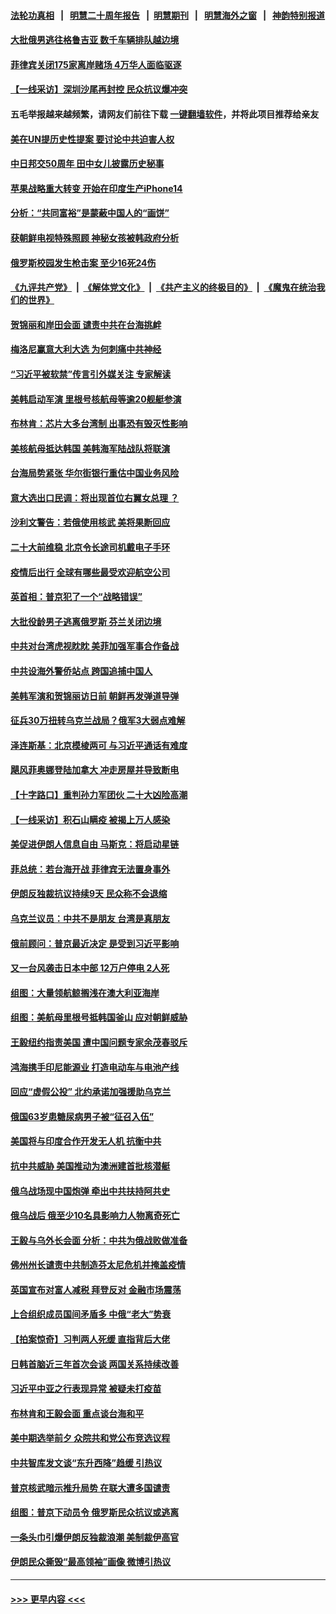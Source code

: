 #### [法轮功真相](https://github.com/gfw-breaker/truth/blob/master/README.md?t=0) &nbsp;&nbsp;|&nbsp;&nbsp; [明慧二十周年报告](https://github.com/gfw-breaker/mh-reports/blob/master/README.md?t=0) &nbsp;&nbsp;|&nbsp;&nbsp;[明慧期刊](https://github.com/gfw-breaker/mh-qikan) &nbsp;&nbsp;|&nbsp;&nbsp; [明慧海外之窗](https://github.com/gfw-breaker/mh-news/blob/master/README.md?t=0) &nbsp;&nbsp;|&nbsp;&nbsp; [神韵特别报道](https://github.com/gfw-breaker/mh-news/blob/master/shenyun.md?t=0)
#### [大批俄男逃往格鲁吉亚 数千车辆排队越边境](../pages/nsc418/n13833228.md?t=09271001) 
#### [菲律宾关闭175家离岸赌场 4万华人面临驱逐](../pages/nsc418/n13833169.md?t=09271001) 
#### [【一线采访】深圳沙尾再封控 民众抗议爆冲突](../pages/nsc418/n13833087.md?t=09271001) 
#### 五毛举报越来越频繁，请网友们前往下载 [一键翻墙软件](https://github.com/gfw-breaker/ssr-accounts)，并将此项目推荐给亲友
#### [美在UN提历史性提案 要讨论中共迫害人权](../pages/nsc418/n13833221.md?t=09271001) 
#### [中日邦交50周年 田中女儿披露历史秘事](../pages/nsc418/n13833154.md?t=09271001) 
#### [苹果战略重大转变 开始在印度生产iPhone14](../pages/nsc418/n13833044.md?t=09271001) 
#### [分析：“共同富裕”是蒙蔽中国人的“画饼”](../pages/nsc418/n13832903.md?t=09271001) 
#### [获朝鲜电视特殊照顾 神秘女孩被韩政府分析](../pages/nsc418/n13833076.md?t=09271001) 
#### [俄罗斯校园发生枪击案 至少16死24伤](../pages/nsc418/n13832974.md?t=09271001) 
#### [《九评共产党》](https://github.com/begood0513/9ping.md/blob/master/README.md) &nbsp;|&nbsp; [《解体党文化》](../../../../jtdwh.md/blob/master/README.md)  &nbsp;|&nbsp; [《共产主义的终极目的》](../../../../gczydzjmd.md/blob/master/README.md) &nbsp;|&nbsp; [《魔鬼在统治我们的世界》](../../../../mgztzwmdsj.md/blob/master/README.md) 
#### [贺锦丽和岸田会面 谴责中共在台海挑衅](../pages/nsc418/n13833009.md?t=09271001) 
#### [梅洛尼赢意大利大选 为何刺痛中共神经](../pages/nsc418/n13833003.md?t=09271001) 
#### [“习近平被软禁”传言引外媒关注 专家解读](../pages/nsc418/n13832922.md?t=09271001) 
#### [美韩启动军演 里根号核航母等逾20舰艇参演](../pages/nsc418/n13832913.md?t=09271001) 
#### [布林肯：芯片大多台湾制 出事恐有毁灭性影响](../pages/nsc418/n13832891.md?t=09271001) 
#### [美核航母抵达韩国 美韩海军陆战队将联演](../pages/nsc418/n13832816.md?t=09271001) 
#### [台海局势紧张 华尔街银行重估中国业务风险](../pages/nsc418/n13832677.md?t=09271001) 
#### [意大选出口民调：将出现首位右翼女总理 ？](../pages/nsc418/n13832555.md?t=09271001) 
#### [沙利文警告：若俄使用核武 美将果断回应](../pages/nsc418/n13832473.md?t=09271001) 
#### [二十大前维稳 北京令长途司机戴电子手环](../pages/nsc418/n13832464.md?t=09271001) 
#### [疫情后出行 全球有哪些最受欢迎航空公司](../pages/nsc418/n13832465.md?t=09271001) 
#### [英首相：普京犯了一个“战略错误”](../pages/nsc418/n13832466.md?t=09271001) 
#### [大批役龄男子逃离俄罗斯 芬兰关闭边境](../pages/nsc418/n13832194.md?t=09271001) 
#### [中共对台湾虎视眈眈 美菲加强军事合作备战](../pages/nsc418/n13832254.md?t=09271001) 
#### [中共设海外警侨站点 跨国追捕中国人](../pages/nsc418/n13831540.md?t=09271001) 
#### [美韩军演和贺锦丽访日前 朝鲜再发弹道导弹](../pages/nsc418/n13832388.md?t=09271001) 
#### [征兵30万扭转乌克兰战局？俄军3大弱点难解](../pages/nsc418/n13832204.md?t=09271001) 
#### [泽连斯基：北京模棱两可 与习近平通话有难度](../pages/nsc418/n13832192.md?t=09271001) 
#### [飓风菲奥娜登陆加拿大 冲走房屋并导致断电](../pages/nsc418/n13832183.md?t=09271001) 
#### [【十字路口】重判孙力军团伙 二十大凶险高潮](../pages/nsc418/n13832025.md?t=09271001) 
#### [【一线采访】积石山瞒疫 被揭上万人感染](../pages/nsc418/n13831910.md?t=09271001) 
#### [美促进伊朗人信息自由 马斯克：将启动星链](../pages/nsc418/n13832084.md?t=09271001) 
#### [菲总统：若台海开战 菲律宾无法置身事外](../pages/nsc418/n13832077.md?t=09271001) 
#### [伊朗反独裁抗议持续9天 民众称不会退缩](../pages/nsc418/n13832040.md?t=09271001) 
#### [乌克兰议员：中共不是朋友 台湾是真朋友](../pages/nsc418/n13832039.md?t=09271001) 
#### [俄前顾问：普京最近决定 是受到习近平影响](../pages/nsc418/n13832024.md?t=09271001) 
#### [又一台风袭击日本中部 12万户停电 2人死](../pages/nsc418/n13831988.md?t=09271001) 
#### [组图：大量领航鲸搁浅在澳大利亚海岸](../pages/nsc418/n13831887.md?t=09271001) 
#### [组图：美航母里根号抵韩国釜山 应对朝鲜威胁](../pages/nsc418/n13831923.md?t=09271001) 
#### [王毅纽约指责美国 遭中国问题专家余茂春驳斥](../pages/nsc418/n13831846.md?t=09271001) 
#### [鸿海携手印尼能源业 打造电动车与电池产线](../pages/nsc418/n13831878.md?t=09271001) 
#### [回应“虚假公投” 北约承诺加强援助乌克兰](../pages/nsc418/n13831783.md?t=09271001) 
#### [俄国63岁患糖尿病男子被“征召入伍”](../pages/nsc418/n13831722.md?t=09271001) 
#### [美国将与印度合作开发无人机 抗衡中共](../pages/nsc418/n13831718.md?t=09271001) 
#### [抗中共威胁 美国推动为澳洲建首批核潜艇](../pages/nsc418/n13831658.md?t=09271001) 
#### [俄乌战场现中国炮弹 牵出中共扶持阿共史](../pages/nsc418/n13831630.md?t=09271001) 
#### [俄乌战后 俄至少10名具影响力人物离奇死亡](../pages/nsc418/n13831539.md?t=09271001) 
#### [王毅与乌外长会面 分析：中共为俄战败做准备](../pages/nsc418/n13831354.md?t=09271001) 
#### [佛州州长谴责中共制造芬太尼危机并掩盖疫情](../pages/nsc418/n13831491.md?t=09271001) 
#### [英国宣布对富人减税 拜登反对 金融市场震荡](../pages/nsc418/n13831431.md?t=09271001) 
#### [上合组织成员国间矛盾多 中俄“老大”势衰](../pages/nsc418/n13831155.md?t=09271001) 
#### [【拍案惊奇】习判两人死缓 直指背后大佬](../pages/nsc418/n13831371.md?t=09271001) 
#### [日韩首脑近三年首次会谈 两国关系持续改善](../pages/nsc418/n13831248.md?t=09271001) 
#### [习近平中亚之行表现异常 被疑未打疫苗](../pages/nsc418/n13831161.md?t=09271001) 
#### [布林肯和王毅会面 重点谈台海和平](../pages/nsc418/n13831438.md?t=09271001) 
#### [美中期选举前夕 众院共和党公布竞选议程](../pages/nsc418/n13831469.md?t=09271001) 
#### [中共智库发文谈“东升西降”趋缓 引热议](../pages/nsc418/n13831238.md?t=09271001) 
#### [普京核武暗示推升局势 在联大遭多国谴责](../pages/nsc418/n13831416.md?t=09271001) 
#### [组图：普京下动员令 俄罗斯民众抗议或逃离](../pages/nsc418/n13831191.md?t=09271001) 
#### [一条头巾引爆伊朗反独裁浪潮 美制裁伊高官](../pages/nsc418/n13831276.md?t=09271001) 
#### [伊朗民众撕毁“最高领袖”画像 微博引热议](../pages/nsc418/n13831443.md?t=09271001) 

----
#### [ >>> 更早内容 <<< ](../indexes/nsc418-earlier.md)
